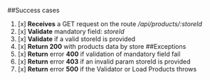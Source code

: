 ##Success cases
1. [x] **Receives** a GET request on the route */api/products/:storeId*
2. [x] **Validate** mandatory field: *storeId*
3. [x] **Validate** if a valid storeId is provided
4. [x] **Return 200** with products data by store
##Exceptions
1. [x] **Return** error **400** if validation of mandatory field fail
2. [x] **Return** error **403** if an invalid param storeId is provided
3. [x] **Return** error **500** if the Validator or Load Products throws